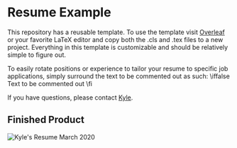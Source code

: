 # Resume Example
This repository has a reusable template. To use the template visit [Overleaf](https://www.overleaf.com/project) or your favorite LaTeX editor and copy both the .cls and .tex files to a new project. Everything in this template is customizable and should be relatively simple to figure out. 

To easily rotate positions or experience to tailor your resume to specific job applications, simply surround the text to be commented out as such:
\iffalse
Text to be commented out
\fi

If you have questions, please contact [Kyle](https://www.linkedin.com/in/kylegillaspy/).

## Finished Product
![Kyle's Resume March 2020](https://github.com/kgillasp/Resume/blob/master/march2020.PNG)
